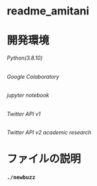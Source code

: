 # readme_amitani
# 開発環境
###### Python(3.8.10)
###### Google Colaboratory
###### jupyter notebook
###### Twitter API v1
###### Twitter API v2 academic research
# ファイルの説明
###  `./newbuzz` 
